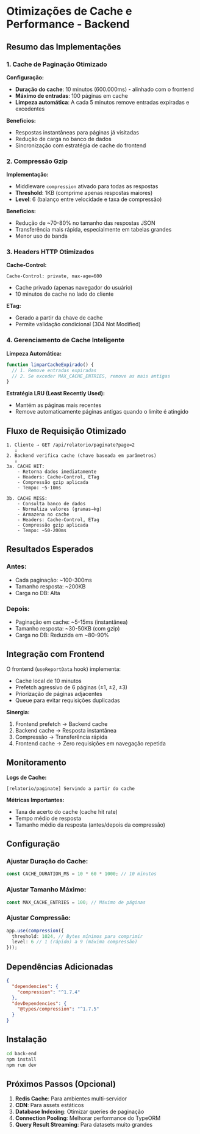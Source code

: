 # Otimizações de Cache e Performance - Backend

## Resumo das Implementações

### 1. Cache de Paginação Otimizado

**Configuração:**
- **Duração do cache**: 10 minutos (600.000ms) - alinhado com o frontend
- **Máximo de entradas**: 100 páginas em cache
- **Limpeza automática**: A cada 5 minutos remove entradas expiradas e excedentes

**Benefícios:**
- Respostas instantâneas para páginas já visitadas
- Redução de carga no banco de dados
- Sincronização com estratégia de cache do frontend

### 2. Compressão Gzip

**Implementação:**
- Middleware `compression` ativado para todas as respostas
- **Threshold**: 1KB (comprime apenas respostas maiores)
- **Level**: 6 (balanço entre velocidade e taxa de compressão)

**Benefícios:**
- Redução de ~70-80% no tamanho das respostas JSON
- Transferência mais rápida, especialmente em tabelas grandes
- Menor uso de banda

### 3. Headers HTTP Otimizados

**Cache-Control:**
```
Cache-Control: private, max-age=600
```
- Cache privado (apenas navegador do usuário)
- 10 minutos de cache no lado do cliente

**ETag:**
- Gerado a partir da chave de cache
- Permite validação condicional (304 Not Modified)

### 4. Gerenciamento de Cache Inteligente

**Limpeza Automática:**
```typescript
function limparCacheExpirado() {
  // 1. Remove entradas expiradas
  // 2. Se exceder MAX_CACHE_ENTRIES, remove as mais antigas
}
```

**Estratégia LRU (Least Recently Used):**
- Mantém as páginas mais recentes
- Remove automaticamente páginas antigas quando o limite é atingido

## Fluxo de Requisição Otimizado

```
1. Cliente → GET /api/relatorio/paginate?page=2
   ↓
2. Backend verifica cache (chave baseada em parâmetros)
   ↓
3a. CACHE HIT:
    - Retorna dados imediatamente
    - Headers: Cache-Control, ETag
    - Compressão gzip aplicada
    - Tempo: ~5-10ms
   
3b. CACHE MISS:
    - Consulta banco de dados
    - Normaliza valores (gramas→kg)
    - Armazena no cache
    - Headers: Cache-Control, ETag
    - Compressão gzip aplicada
    - Tempo: ~50-200ms
```

## Resultados Esperados

### Antes:
- Cada paginação: ~100-300ms
- Tamanho resposta: ~200KB
- Carga no DB: Alta

### Depois:
- Paginação em cache: ~5-15ms (instantânea)
- Tamanho resposta: ~30-50KB (com gzip)
- Carga no DB: Reduzida em ~80-90%

## Integração com Frontend

O frontend (`useReportData` hook) implementa:
- Cache local de 10 minutos
- Prefetch agressivo de 6 páginas (±1, ±2, ±3)
- Priorização de páginas adjacentes
- Queue para evitar requisições duplicadas

**Sinergia:**
1. Frontend prefetch → Backend cache
2. Backend cache → Resposta instantânea
3. Compressão → Transferência rápida
4. Frontend cache → Zero requisições em navegação repetida

## Monitoramento

**Logs de Cache:**
```
[relatorio/paginate] Servindo a partir do cache
```

**Métricas Importantes:**
- Taxa de acerto do cache (cache hit rate)
- Tempo médio de resposta
- Tamanho médio da resposta (antes/depois da compressão)

## Configuração

### Ajustar Duração do Cache:
```typescript
const CACHE_DURATION_MS = 10 * 60 * 1000; // 10 minutos
```

### Ajustar Tamanho Máximo:
```typescript
const MAX_CACHE_ENTRIES = 100; // Máximo de páginas
```

### Ajustar Compressão:
```typescript
app.use(compression({
  threshold: 1024, // Bytes mínimos para comprimir
  level: 6 // 1 (rápido) a 9 (máxima compressão)
}));
```

## Dependências Adicionadas

```json
{
  "dependencies": {
    "compression": "^1.7.4"
  },
  "devDependencies": {
    "@types/compression": "^1.7.5"
  }
}
```

## Instalação

```bash
cd back-end
npm install
npm run dev
```

## Próximos Passos (Opcional)

1. **Redis Cache**: Para ambientes multi-servidor
2. **CDN**: Para assets estáticos
3. **Database Indexing**: Otimizar queries de paginação
4. **Connection Pooling**: Melhorar performance do TypeORM
5. **Query Result Streaming**: Para datasets muito grandes
